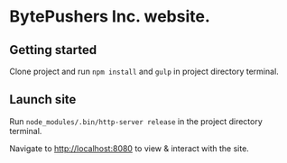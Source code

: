 # BytePushers Inc. website.

## Getting started

Clone project and run `npm install` and `gulp` in project directory terminal.

## Launch site

Run `node_modules/.bin/http-server release` in the project directory terminal.

Navigate to [http://localhost:8080](http://localhost:8080) to view & interact with the site.
